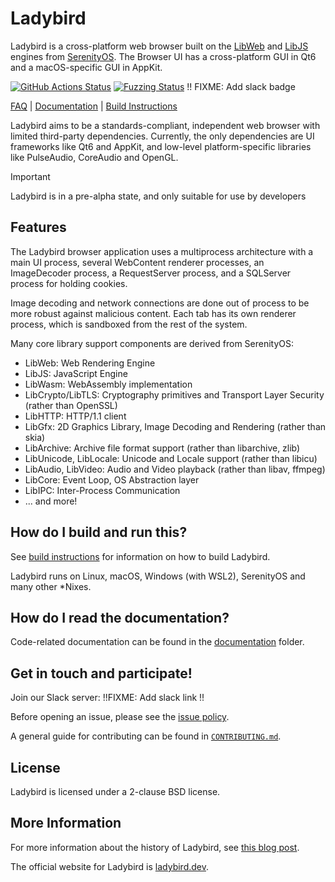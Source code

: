 # Ladybird 

Ladybird is a cross-platform web browser built on the [LibWeb](https://github.com/SerenityOS/serenity/tree/master/Userland/Libraries/LibWeb) and [LibJS](https://github.com/SerenityOS/serenity/tree/master/Userland/Libraries/LibJS) engines from [SerenityOS](https://github.com/SerenityOS/serenity).
The Browser UI has a cross-platform GUI in Qt6 and a macOS-specific GUI in AppKit.

[![GitHub Actions Status](https://github.com/LadybirdWebBrowser/ladybird/workflows/Build,%20lint,%20and%20test/badge.svg)](https://github.com/LadybirdWebBrowser/ladybird/actions?query=workflow%3A"Build%2C%20lint%2C%20and%20test")
[![Fuzzing Status](https://oss-fuzz-build-logs.storage.googleapis.com/badges/serenity.svg)](https://bugs.chromium.org/p/oss-fuzz/issues/list?sort=-opened&can=1&q=proj:serenity)
!! FIXME: Add slack badge

[FAQ](Documentation/FAQ.md) | [Documentation](#how-do-i-read-the-documentation) | [Build Instructions](#how-do-i-build-and-run-this)

Ladybird aims to be a standards-compliant, independent web browser with limited third-party dependencies.
Currently, the only dependencies are UI frameworks like Qt6 and AppKit, and low-level platform-specific
libraries like PulseAudio, CoreAudio and OpenGL.

> [!IMPORTANT]
> Ladybird is in a pre-alpha state, and only suitable for use by developers
>

## Features

The Ladybird browser application uses a multiprocess architecture with a main UI process, several WebContent renderer processes,
an ImageDecoder process, a RequestServer process, and a SQLServer process for holding cookies.

Image decoding and network connections are done out of process to be more robust against malicious content.
Each tab has its own renderer process, which is sandboxed from the rest of the system.

Many core library support components are derived from SerenityOS:

- LibWeb: Web Rendering Engine
- LibJS: JavaScript Engine
- LibWasm: WebAssembly implementation
- LibCrypto/LibTLS: Cryptography primitives and Transport Layer Security (rather than OpenSSL)
- LibHTTP: HTTP/1.1 client
- LibGfx: 2D Graphics Library, Image Decoding and Rendering (rather than skia)
- LibArchive: Archive file format support (rather than libarchive, zlib)
- LibUnicode, LibLocale: Unicode and Locale support (rather than libicu)
- LibAudio, LibVideo: Audio and Video playback (rather than libav, ffmpeg)
- LibCore: Event Loop, OS Abstraction layer
- LibIPC: Inter-Process Communication
- ... and more!

## How do I build and run this?

See [build instructions](Documentation/BuildInstructionsLadybird.md) for information on how to build Ladybird.

Ladybird runs on Linux, macOS, Windows (with WSL2), SerenityOS and many other *Nixes.

## How do I read the documentation?

Code-related documentation can be found in the [documentation](Documentation/) folder.

## Get in touch and participate!

Join our Slack server: !!FIXME: Add slack link !!

Before opening an issue, please see the [issue policy](https://github.com/SerenityOS/serenity/blob/master/CONTRIBUTING.md#issue-policy).

A general guide for contributing can be found in [`CONTRIBUTING.md`](CONTRIBUTING.md).

## License

Ladybird is licensed under a 2-clause BSD license.

## More Information

For more information about the history of Ladybird, see [this blog post](https://awesomekling.github.io/Ladybird-a-new-cross-platform-browser-project/).

The official website for Ladybird is [ladybird.dev](https://ladybird.dev).
